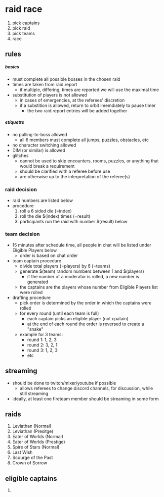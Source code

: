 raid race
================

1. pick captains
2. pick raid
3. pick teams
4. race

rules
-------

##### basics
- must complete all possible bosses in the chosen raid
- times are taken from raid.report
    - if multiple, differing, times are reported we will use the maximal time
- substitution of players is not allowed
    - in cases of emergencies, at the referees' discretion
    - if a substition is allowed, return to orbit imemdiately to pause timer
        - the two raid.report entries will be added together

##### etiquette
- no pulling-to-boss allowed
    - all 6 members must complete all jumps, puzzles, obstacles, etc
- no character switching allowed
- DIM (or similar) is allowed
- glitches
    - cannot be used to skip encounters, rooms, puzzles, or anything that would break a requirement
    - should be clarified with a referee before use
    - are otherwise up to the interpretation of the referee(s)

### raid decision
- raid numbers are listed below
- procedure
    1. roll a 6 sided die (=index)
    2. roll the die $(index) times (=result)
    3. participants run the raid with number $(result) below

### team decision
- 15 minutes after schedule time, all people in chat will be listed under Eligible Players below
    - order is based on chat order
- team captain procedure
    - divide total players (=players) by 6 (=teams)
    - generate $(team) random numbers between 1 and $(players)
        - if the number of a moderator is rolled, a new number is generated
    - the captains are the players whose number from Eligible Players list were rolled
- drafting procedure
    - pick order is determined by the order in which the captains were rolled
    - for every round (until each team is full)
        - each captain picks an eligible player (not cpatain)
        - at the end of each round the order is reversed to create a "snake"
    - example for 3 teams:
        - round 1: 1, 2, 3
        - round 2: 3, 2, 1
        - round 3: 1, 2, 3
        - etc

streaming
-----------

- should be done to twitch/mixer/youtube if possible
    - allows referees to change discord channels, for discussion, while still streaming
- ideally, at least one fireteam member should be streaming in some form


raids
-------

1. Leviathan (Normal)
2. Leviathan (Presitge)
3. Eater of Worlds (Normal)
4. Eater of Worlds (Prestige)
5. Spire of Stars (Normal)
6. Last Wish
7. Scourge of the Past
8. Crown of Sorrow


eligible captains
-------------------

1. 
